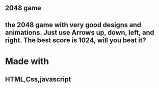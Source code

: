 ## 2048 game
the 2048 game with very good designs and animations.  Just use Arrows up, down, left, and right. The best score is 1024, will you beat it?
---
# Made with
HTML,Css,javascript
---
